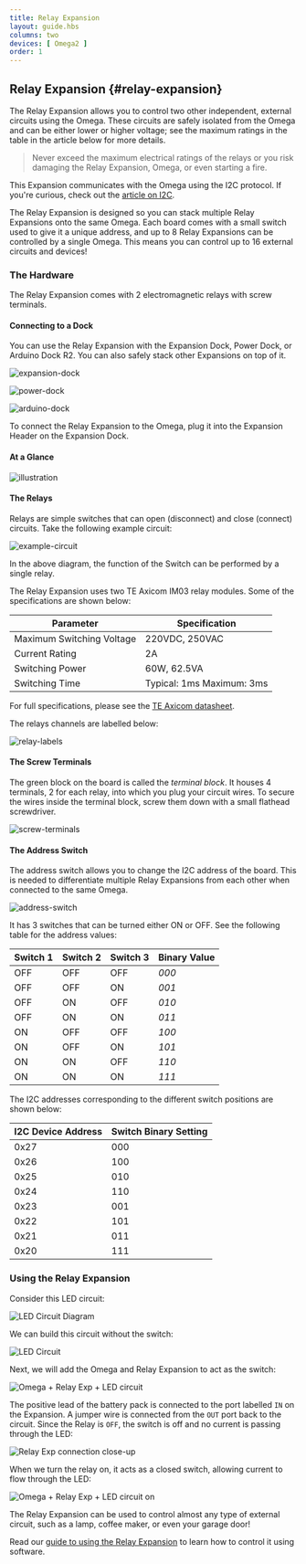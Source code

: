 ```yaml
---
title: Relay Expansion
layout: guide.hbs
columns: two
devices: [ Omega2 ]
order: 1
---
```


## Relay Expansion {#relay-expansion}

The Relay Expansion allows you to control two other independent, external circuits using the Omega. These circuits are safely isolated from the Omega and can be either lower or higher voltage; see the maximum ratings in the table in the article below for more details.

>Never exceed the maximum electrical ratings of the relays or you risk damaging the Relay Expansion, Omega, or even starting a fire.

This Expansion communicates with the Omega using the I2C protocol. If you're curious, check out the [article on I2C](#communicating-with-i2c-devices).

The Relay Expansion is designed so you can stack multiple Relay Expansions onto the same Omega. Each board comes with a small switch used to give it a unique address, and up to 8 Relay Expansions can be controlled by a single Omega. This means you can control up to 16 external circuits and devices!

<!-- TODO: The above sentence needs to also mention that you can stack any expansion on top. Or that needs to be specified in the connecting to a dock section. -->

### The Hardware

<!-- TODO: Add a spiel about the fact that there are two relays or whatever. -->

The Relay Expansion comes with 2 electromagnetic relays with screw terminals.

#### Connecting to a Dock

<!-- // plugged into the expansion Header
// have photos of it plugged into the Exp dock, power dock, and arduino dock 2

// mention that other expansions can be safely stacked on top of it -->

You can use the Relay Expansion with the Expansion Dock, Power Dock, or Arduino Dock R2. You can also safely stack other Expansions on top of it.

![expansion-dock](https://raw.githubusercontent.com/OnionIoT/Onion-Docs/master/Omega2/Documentation/Hardware-Overview/img/relay-expansion-dock.jpg)

![power-dock](https://raw.githubusercontent.com/OnionIoT/Onion-Docs/master/Omega2/Documentation/Hardware-Overview/img/relay-power-dock.jpg)

![arduino-dock](https://raw.githubusercontent.com/OnionIoT/Onion-Docs/master/Omega2/Documentation/Hardware-Overview/img/relay-arduino-dock.jpg)

To connect the Relay Expansion to the Omega, plug it into the Expansion Header on the Expansion Dock.

#### At a Glance

![illustration](https://raw.githubusercontent.com/OnionIoT/Onion-Docs/master/Omega2/Documentation/Hardware-Overview/img/relay-expansion-illustration.jpg)

#### The Relays

Relays are simple switches that can open (disconnect) and close (connect) circuits. Take the following example circuit:

![example-circuit](https://raw.githubusercontent.com/OnionIoT/Onion-Docs/master/Omega2/Documentation/Hardware-Overview/img/relay-example-circuit.jpg)

In the above diagram, the function of the Switch can be performed by a single relay.

The Relay Expansion uses two TE Axicom IM03 relay modules. Some of the specifications are shown below:

| Parameter                 | Specification             |
|---------------------------|---------------------------|
| Maximum Switching Voltage | 220VDC, 250VAC            |
| Current Rating            | 2A                        |
| Switching Power           | 60W, 62.5VA               |
| Switching Time            | Typical: 1ms Maximum: 3ms |

For full specifications, please see the [TE Axicom datasheet](http://www.te.com/commerce/DocumentDelivery/DDEController?Action=showdoc&DocId=Specification+Or+Standard%7F108-98001%7FV%7Fpdf%7FEnglish%7FENG_SS_108-98001_V_IM_0614_v1.pdf%7F4-1462039-1).

The relays channels are labelled below:

![relay-labels](https://raw.githubusercontent.com/OnionIoT/Onion-Docs/master/Omega2/Documentation/Hardware-Overview/img/relay-expansion-channels-labelled.png)

#### The Screw Terminals

The green block on the board is called the *terminal block*. It houses 4 terminals, 2 for each relay, into which you plug your circuit wires. To secure the wires inside the terminal block, screw them down with a small flathead screwdriver.

![screw-terminals](https://raw.githubusercontent.com/OnionIoT/Onion-Docs/master/Omega2/Documentation/Hardware-Overview/img/relay-screw-terminals.jpg)

#### The Address Switch

The address switch allows you to change the I2C address of the board. This is needed to differentiate multiple Relay Expansions from each other when connected to the same Omega. 

![address-switch](https://raw.githubusercontent.com/OnionIoT/Onion-Docs/master/Omega2/Documentation/Hardware-Overview/img/relay-address-switch.jpg)

It has 3 switches that can be turned either ON or OFF. See the following table for the address values:

| Switch 1 | Switch 2 | Switch 3 | Binary Value |
|----------|----------|----------|--------------|
| OFF      | OFF      | OFF      | *000*        |
| OFF      | OFF      | ON       | *001*        |
| OFF      | ON       | OFF      | *010*        |
| OFF      | ON       | ON       | *011*        |
| ON       | OFF      | OFF      | *100*        |
| ON       | OFF      | ON       | *101*        |
| ON       | ON       | OFF      | *110*        |
| ON       | ON       | ON       | *111*        |

The I2C addresses corresponding to the different switch positions are shown below:

| I2C Device Address | Switch Binary Setting |
|--------------------|-----------------------|
| 0x27               | 000                   |
| 0x26               | 100                   |
| 0x25               | 010                   |
| 0x24               | 110                   |
| 0x23               | 001                   |
| 0x22               | 101                   |
| 0x21               | 011                   |
| 0x20               | 111                   |

### Using the Relay Expansion

Consider this LED circuit:

![LED Circuit Diagram](https://raw.githubusercontent.com/OnionIoT/Onion-Docs/master/Omega2/Documentation/Doing-Stuff/img/relay-example-circuit.png)

We can build this circuit without the switch:

![LED Circuit](https://raw.githubusercontent.com/OnionIoT/Onion-Docs/master/Omega2/Documentation/Doing-Stuff/img/relay-circuit-1.jpg)

Next, we will add the Omega and Relay Expansion to act as the switch:

![Omega + Relay Exp + LED circuit](https://raw.githubusercontent.com/OnionIoT/Onion-Docs/master/Omega2/Documentation/Doing-Stuff/img/relay-circuit-2.jpg)

The positive lead of the battery pack is connected to the port labelled `IN` on the Expansion. A jumper wire is connected from the `OUT` port back to the circuit. Since the Relay is `OFF`, the switch is off and no current is passing through the LED:

![Relay Exp connection close-up](https://raw.githubusercontent.com/OnionIoT/Onion-Docs/master/Omega2/Documentation/Doing-Stuff/img/relay-circuit-3.jpg)

When we turn the relay on, it acts as a closed switch, allowing current to flow through the LED:

![Omega + Relay Exp + LED circuit on](https://raw.githubusercontent.com/OnionIoT/Onion-Docs/master/Omega2/Documentation/Doing-Stuff/img/relay-circuit-4.jpg)

The Relay Expansion can be used to control almost any type of external circuit, such as a lamp, coffee maker, or even your garage door!

Read our [guide to using the Relay Expansion](#using-relay-expansion) to learn how to control it using software.
